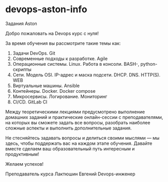 # devops-aston-info
Задания Aston 

Добро пожаловать на Devops курс с нуля!

За время обучения вы рассмотрите такие темы как:

1. Задачи DevOps. Git
2. Современные подходы к разработке. Agile
3. Операционные системы. Linux. Работа в консоли. BASH-, python-скрипты
4. Сети. Модель OSI. IP-адрес и маска подсети. DHCP. DNS. HTTP(S). WEB
5. Виртуальные машины. Ansible
6. Контейнеры. Docker. Docker compose
7. Микросервисы. Логирование. Мониторинг
8. CI/CD. GitLab CI

Между теоретическими лекциями предусмотрено выполнение домашних заданий и практические онлайн-сессии с преподавателями, на которых вы сможете задать все вопросы, разобрать наиболее сложные аспекты и выполнить дополнительные задания.

Не стесняйтесь задавать вопросы и делиться своими мыслями — мы здесь, чтобы поддержать вас на каждом этапе обучения. Давайте вместе сделаем ваш образовательный путь интересным и продуктивным!

Желаем успехов!

Преподаватель курса
Лактюшин Евгений
Devops-инженер